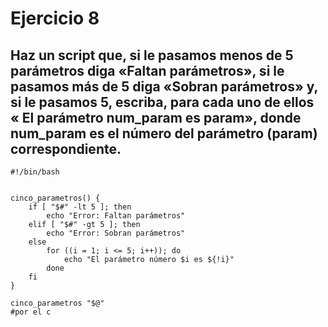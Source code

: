 # Ejercicio 8

## Haz un script que, si le pasamos menos de 5 parámetros diga «Faltan parámetros», si le pasamos más de 5 diga «Sobran parámetros» y, si le pasamos 5, escriba, para cada uno de ellos « El parámetro num_param es param», donde num_param es el número del parámetro (param) correspondiente.

```shell
#!/bin/bash


cinco_parametros() {
    if [ "$#" -lt 5 ]; then
        echo "Error: Faltan parámetros"
    elif [ "$#" -gt 5 ]; then
        echo "Error: Sobran parámetros"
    else
        for ((i = 1; i <= 5; i++)); do
            echo "El parámetro número $i es ${!i}"
        done
    fi
}

cinco_parametros "$@"
#por el c
```
